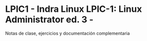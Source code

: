 # LPIC1 - Indra Linux LPIC-1: Linux Administrator ed. 3 -
Notas de clase, ejercicios y documentación complementaria
